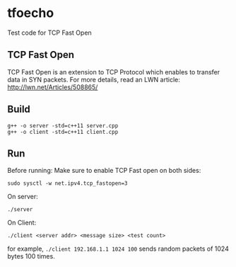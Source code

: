 tfoecho
=======

Test code for TCP Fast Open

## TCP Fast Open
TCP Fast Open is an extension to TCP Protocol which enables to transfer data in SYN packets.
For more details, read an LWN article: http://lwn.net/Articles/508865/

## Build

    g++ -o server -std=c++11 server.cpp
    g++ -o client -std=c++11 client.cpp

## Run

Before running:
Make sure to enable TCP Fast open on both sides:

    sudo sysctl -w net.ipv4.tcp_fastopen=3

On server:

    ./server

On Client:

    ./client <server addr> <message size> <test count>

for example, `./client 192.168.1.1 1024 100` sends random packets of 1024 bytes 100 times.
